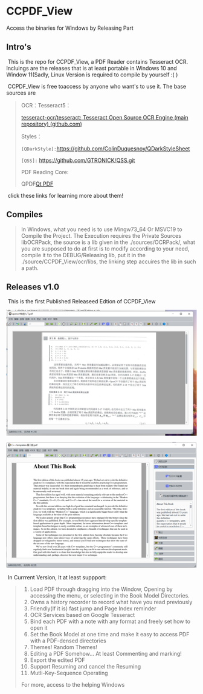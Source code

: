 # CCPDF_View
  Access the binaries for Windows by Releasing Part
## Intro's

​	This is the repo for CCPDF_View, a PDF Reader contains Tesseract OCR. Incluings are the releases that is at least portable in Windows 10 and Window 11(Sadly, Linux Version is required to compile by yourself :( )

​	CCPDF_View is free toaccess by anyone who want's to use it. The base sources are

>  OCR：Tesseract5：
>
> [tesseract-ocr/tesseract: Tesseract Open Source OCR Engine (main repository) (github.com)](https://github.com/tesseract-ocr/tesseract)
>
> Styles：
>
> `[QDarkStyle]:`https://github.com/ColinDuquesnoy/QDarkStyleSheet
>
> `[QSS]:` https://github.com/GTRONICK/QSS.git
>
> PDF Reading Core:
>
> QPDF[Qt PDF](https://doc.qt.io/qt-6/qtpdf-index.html)

​	click these links for learning more about them!

## Compiles

> In Windows, what you need is to use Mingw73_64 Or MSVC19 to Compile the Project. The Execution requires the Private Sources libOCRPack, the source is a lib given in the ./sources/OCRPack/, what you are supposed to do at first is to modify according to your need, compile it to the DEBUG/Releasing lib, put it in the ./source/CCPDF_View/ocr/libs, the linking step accuires the lib in such a path.

## Releases v1.0

​	This is the first Published Releaseed Edtion of CCPDF_View

![image-20240303190206846](./doc/image-20240303190206846.png)

![image-20240303190652420](./doc/image-20240303190652420.png)

​	In Currrent Version, It at least suppport:

> 1. Load PDF through dragging into the Window, Opening by accessing the menu, or selecting in the Book Model Directories.
> 2. Owns a history recorder to record what have you read previously
> 3. Friendly(If it is) fast jump and Page Index reminder
> 4. OCR Services based on Google Tesseract
> 5. Bind each PDF with a note with any format and freely set how to open it
> 6. Set the Book Model at one time and make it easy to access PDF with a PDF-densed directories
> 7. Themes! Random Themes!
> 8. Editing a PDF Somehow... At least Commenting and marking!
> 9. Export the edited PDF
> 10. Support Resuming and cancel the Resuming
> 11. Mutli-Key-Sequence Operating
>
> For more, access to the helping Windows
